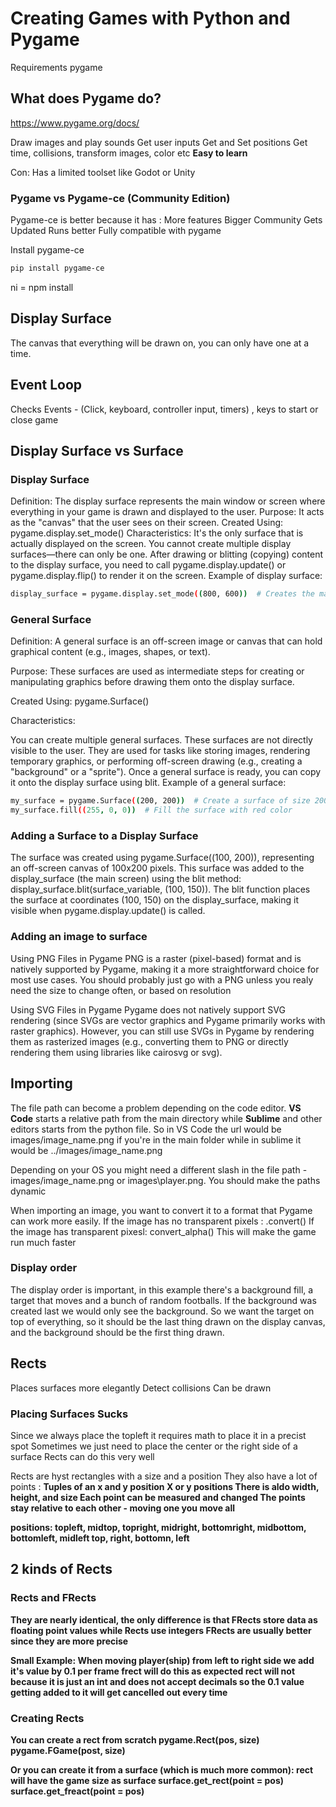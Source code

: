 ﻿# Creating Games with Python and Pygame

Requirements
pygame

## What does Pygame do?
https://www.pygame.org/docs/

Draw images and play sounds
Get user inputs
Get and Set positions
Get time, collisions, transform images, color etc
<strong> Easy to learn </strong>

Con:
Has a limited toolset like Godot or Unity

### Pygame vs Pygame-ce (Community Edition)
Pygame-ce is better because it has :
More features
Bigger Community
Gets Updated
Runs better
Fully compatible with pygame

Install pygame-ce
```bash
pip install pygame-ce
```
<italic>ni = npm install</italic>

## Display Surface
The canvas that everything will be drawn on, you can only have one at a time.

## Event Loop
Checks Events - (Click, keyboard, controller input, timers) , keys to start or close game

## Display Surface vs Surface
### Display Surface
Definition: The display surface represents the main window or screen where everything in your game is drawn and displayed to the user.
Purpose: It acts as the "canvas" that the user sees on their screen.
Created Using: pygame.display.set_mode()
Characteristics:
It's the only surface that is actually displayed on the screen.
You cannot create multiple display surfaces—there can only be one.
After drawing or blitting (copying) content to the display surface, you need to call pygame.display.update() or pygame.display.flip() to render it on the screen.
Example of display surface:
```bash
display_surface = pygame.display.set_mode((800, 600))  # Creates the main window
```
### General Surface
Definition: A general surface is an off-screen image or canvas that can hold graphical content (e.g., images, shapes, or text).

Purpose: These surfaces are used as intermediate steps for creating or manipulating graphics before drawing them onto the display surface.

Created Using: pygame.Surface()

Characteristics:

You can create multiple general surfaces.
These surfaces are not directly visible to the user.
They are used for tasks like storing images, rendering temporary graphics, or performing off-screen drawing (e.g., creating a "background" or a "sprite").
Once a general surface is ready, you can copy it onto the display surface using blit.
Example of a general surface:
```bash
my_surface = pygame.Surface((200, 200))  # Create a surface of size 200x200
my_surface.fill((255, 0, 0))  # Fill the surface with red color
```

### Adding a Surface to a Display Surface
The surface was created using pygame.Surface((100, 200)), representing an off-screen canvas of 100x200 pixels. This surface was added to the display_surface (the main screen) using the blit method: display_surface.blit(surface_variable, (100, 150)). The blit function places the surface at coordinates (100, 150) on the display_surface, making it visible when pygame.display.update() is called.

### Adding an image to surface
Using PNG Files in Pygame
PNG is a raster (pixel-based) format and is natively supported by Pygame, making it a more straightforward choice for most use cases. You should probably just go with a PNG unless you realy need the size to change often, or based on resolution

Using SVG Files in Pygame
Pygame does not natively support SVG rendering (since SVGs are vector graphics and Pygame primarily works with raster graphics). However, you can still use SVGs in Pygame by rendering them as rasterized images (e.g., converting them to PNG or directly rendering them using libraries like cairosvg or svg).

## Importing
The file path can become a problem depending on the code editor. <strong>VS Code</strong> starts a relative path from the main directory while <strong>Sublime</strong> and other editors starts from the python file.
So in VS Code the url would be images/image_name.png if you're in the main folder while in sublime it would be ../images/image_name.png

Depending on your OS you might need a different slash in the file path - images/image_name.png or images\player.png.
You should make the paths dynamic

When importing an image, you want to convert it to a format that Pygame can work more easily. 
If the image has no transparent pixels : .convert()
If the image has transparent pixesl: convert_alpha()
This will make the game run much faster

### Display order
The display order is important, in this example there's a background fill, a target that moves and a bunch of random footballs. If the background was created last we would only see the background.
So we want the target on top of everything, so it should be the last thing drawn on the display canvas, and the background should be the first thing drawn.

## Rects
Places surfaces more elegantly
Detect collisions
Can be drawn

### Placing Surfaces Sucks
Since we always place the topleft it requires math to place it in a precist spot
Sometimes we just need to place the center or the right side of a surface
Rects can do this very well

Rects are hyst rectangles with a size and a position
They also have a lot of points :
<strong>Tuples</stronhg> of an x and y position
X or y positions
There is aldo width, height, and size
Each point can be measured and changed
The points stay relative to each other - moving one you move all

positions: topleft, midtop, topright, midright, bottomright, midbottom, bottomleft, midleft
top, right, bottomn, left

## 2 kinds of Rects
### Rects and FRects

They are nearly identical, the only difference is that FRects store data as floating point values while Rects use integers
FRects are usually better since they are more precise

Small Example:
When moving player(ship) from left to right side we add it's value by 0.1 per frame
frect will do this as expected
rect will not because it is just an int and does not accept decimals so the 0.1 value getting added to it will get cancelled out every time

### Creating Rects
You can create a rect from scratch
pygame.Rect(pos, size)
pygame.FGame(post, size)

Or you can create it from a surface (which is much more common):
rect will have the game size as surface
surface.get_rect(point = pos)
surface.get_freact(point = pos)


